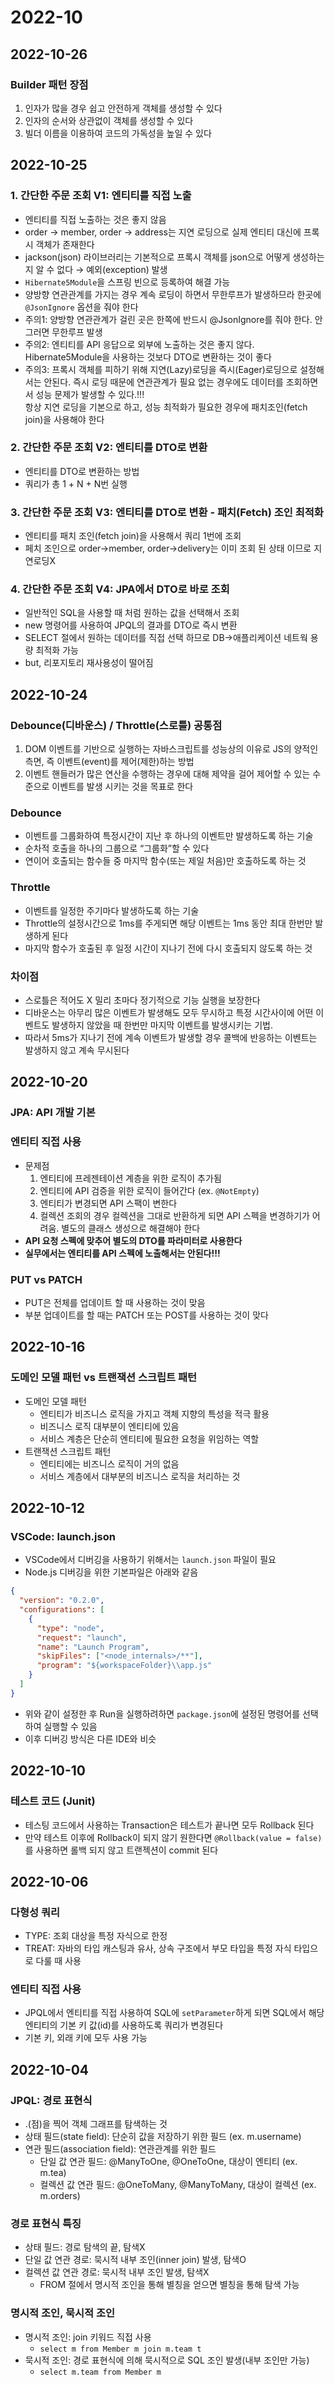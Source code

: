 # 2022-10

## 2022-10-26
### Builder 패턴 장점
1. 인자가 많을 경우 쉽고 안전하게 객체를 생성할 수 있다
1. 인자의 순서와 상관없이 객체를 생성할 수 있다
1. 빌더 이름을 이용하여 코드의 가독성을 높일 수 있다

## 2022-10-25
### 1. 간단한 주문 조회 V1: 엔티티를 직접 노출
- 엔티티를 직접 노출하는 것은 좋지 않음
- order → member, order → address는 지연 로딩으로 실제 엔티티 대신에 프록시 객체가 존재한다
- jackson(json) 라이브러리는 기본적으로 프록시 객체를 json으로 어떻게 생성하는지 알 수 없다 → 예외(exception) 발생
- `Hibernate5Module`을 스프링 빈으로 등록하여 해결 가능
- 양방향 연관관계를 가지는 경우 계속 로딩이 하면서 무한루프가 발생하므라 한곳에 `@JsonIgnore` 옵션을 줘야 한다
- 주의1: 양방향 연관관계가 걸린 곳은 한쪽에 반드시 @JsonIgnore를 줘야 한다. 안그러면 무한루프 발생
- 주의2: 엔티티를 API 응답으로 외부에 노출하는 것은 좋지 않다. Hibernate5Module을 사용하는 것보다 DTO로 변환하는 것이 좋다
- 주의3: 프록시 객체를 피하기 위해 지연(Lazy)로딩을 즉시(Eager)로딩으로 설정해서는 안된다. 즉시 로딩 때문에 연관관계가 필요 없는 경우에도 데이터를 조회하면서 성능 문제가 발생할 수 있다.!!!<br>
    항상 지연 로딩을 기본으로 하고, 성능 최적화가 필요한 경우에 패치조인(fetch join)을 사용해야 한다
    

### 2. 간단한 주문 조회 V2: 엔티티를 DTO로 변환
- 엔티티를 DTO로 변환하는 방법
- 쿼리가 총 1 + N + N번 실행

### 3. 간단한 주문 조회 V3: 엔티티를 DTO로 변환 - 패치(Fetch) 조인 최적화
- 엔티티를 패치 조인(fetch join)을 사용해서 쿼리 1번에 조회
- 페치 조인으로 order→member, order→delivery는 이미 조회 된 상태 이므로 지연로딩X

### 4. 간단한 주문 조회 V4: JPA에서 DTO로 바로 조회
- 일반적인 SQL을 사용할 때 처럼 원하는 값을 선택해서 조회
- new 명령어를 사용하여 JPQL의 결과를 DTO로 즉시 변환
- SELECT 절에서 원하는 데이터를 직접 선택 하므로 DB→애플리케이션 네트웍 용량 최적화 가능
- but, 리포지토리 재사용성이 떨어짐

## 2022-10-24
### Debounce(디바운스) / Throttle(스로틀) 공통점
1. DOM 이벤트를 기반으로 실행하는 자바스크립트를 성능상의 이유로 JS의 양적인 측면, 즉 이벤트(event)를 제어(제한)하는 방법
2. 이벤트 핸들러가 많은 연산을 수행하는 경우에 대해 제약을 걸어 제어할 수 있는 수준으로 이벤트를 발생 시키는 것을 목표로 한다

### Debounce
- 이벤트를 그룹화하여 특정시간이 지난 후 하나의 이벤트만 발생하도록 하는 기술
- 순차적 호출을 하나의 그룹으로 “그룹화”할 수 있다
- 연이어 호출되는 함수들 중 마지막 함수(또는 제일 처음)만 호출하도록 하는 것

### Throttle
- 이벤트를 일정한 주기마다 발생하도록 하는 기술
- Throttle의 설정시간으로 1ms를 주게되면 해당 이벤트는 1ms 동안 최대 한번만 발생하게 된다
- 마지막 함수가 호출된 후 일정 시간이 지나기 전에 다시 호출되지 않도록 하는 것

### 차이점
- 스로틀은 적어도 X 밀리 초마다 정기적으로 기능 실행을 보장한다
- 디바운스는 아무리 많은 이벤트가 발생해도 모두 무시하고 특정 시간사이에 어떤 이벤트도 발생하지 않았을 때 한번만 마지막 이벤트를 발생시키는 기법.
- 따라서 5ms가 지나기 전에 계속 이벤트가 발생할 경우 콜백에 반응하는 이벤트는 발생하지 않고 계속 무시된다

## 2022-10-20
### JPA: API 개발 기본 
### 엔티티 직접 사용
- 문제점
    1. 엔티티에 프레젠테이션 계층을 위한 로직이 추가됨
    2. 엔티티에 API 검증을 위한 로직이 들어간다 (ex. `@NotEmpty`)
    3. 엔티티가 변경되면 API 스팩이 변한다
    4. 컬렉션 조회의 경우 컬렉션을 그대로 반환하게 되면 API 스펙을 변경하기가 어려움. 별도의 클래스 생성으로 해결해야 한다
- **API 요청 스펙에 맞추어 별도의 DTO를 파라미터로 사용한다**
- **실무에서는 엔티티를 API 스펙에 노출해서는 안된다!!!**

### PUT vs PATCH
- PUT은 전체를 업데이트 할 때 사용하는 것이 맞음
- 부분 업데이트를 할 때는 PATCH 또는 POST를 사용하는 것이 맞다

## 2022-10-16
### 도메인 모델 패턴 vs 트랜잭션 스크립트 패턴
- 도메인 모델 패턴
    - 엔티티가 비즈니스 로직을 가지고 객체 지향의 특성을 적극 활용
    - 비즈니스 로직 대부분이 엔티티에 있음
    - 서비스 계층은 단순히 엔티티에 필요한 요청을 위임하는 역할
- 트랜잭션 스크립트 패턴
    - 엔티티에는 비즈니스 로직이 거의 없음
    - 서비스 계층에서 대부분의 비즈니스 로직을 처리하는 것

## 2022-10-12
### VSCode: launch.json
- VSCode에서 디버깅을 사용하기 위해서는 `launch.json` 파일이 필요
- Node.js 디버깅을 위한 기본파일은 아래와 같음
```json
{
  "version": "0.2.0",
  "configurations": [
    {
      "type": "node",
      "request": "launch",
      "name": "Launch Program",
      "skipFiles": ["<node_internals>/**"],
      "program": "${workspaceFolder}\\app.js"
    }
  ]
}
```
- 위와 같이 설정한 후 Run을 실행하려하면 `package.json`에 설정된 명령어를 선택하여 실행할 수 있음
- 이후 디버깅 방식은 다른 IDE와 비슷

## 2022-10-10
### 테스트 코드 (Junit)

- 테스팅 코드에서 사용하는 Transaction은 테스트가 끝나면 모두 Rollback 된다
- 만약 테스트 이후에 Rollback이 되지 않기 원한다면 `@Rollback(value = false)` 를 사용하면 롤백 되지 않고 트랜젝션이 commit 된다

## 2022-10-06
### 다형성 쿼리
- TYPE: 조회 대상을 특정 자식으로 한정
- TREAT: 자바의 타입 캐스팅과 유사, 상속 구조에서 부모 타입을 특정 자식 타입으로 다룰 때 사용

### 엔티티 직접 사용
- JPQL에서 엔티티를 직접 사용하여 SQL에 `setParameter`하게 되면 SQL에서 해당 엔티티의 기본 키 값(id)를 사용하도록 쿼리가 변경된다
- 기본 키, 외래 키에 모두 사용 가능

## 2022-10-04
### JPQL: 경로 표현식
- .(점)을 찍어 객체 그래프를 탐색하는 것
- 상태 필드(state field): 단순히 값을 저장하기 위한 필드 (ex. m.username)
- 연관 필드(association field): 연관관계를 위한 필드
    - 단일 값 연관 필드: @ManyToOne, @OneToOne, 대상이 엔티티 (ex. m.tea)
    - 컬렉션 값 연관 필드: @OneToMany, @ManyToMany, 대상이 컬렉션 (ex. m.orders)

### 경로 표현식 특징
- 상태 필드: 경로 탐색의 끝, 탐색X
- 단일 값 연관 경로: 묵시적 내부 조인(inner join) 발생, 탐색O
- 컬렉션 값 연관 경로: 묵시적 내부 조인 발생, 탐색X
    - FROM 절에서 명시적 조인을 통해 별칭을 얻으면 별칭을 통해 탐색 가능

### 명시적 조인, 묵시적 조인
- 명시적 조인: join 키워드 직접 사용
    - `select m from Member m join m.team t`
- 묵시적 조인: 경로 표현식에 의해 묵시적으로 SQL 조인 발생(내부 조인만 가능)
    - `select m.team from Member m`
